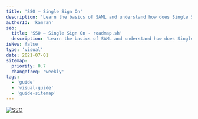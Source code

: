 ```yaml
---
title: 'SSO — Single Sign On'
description: 'Learn the basics of SAML and understand how does Single Sign On work.'
authorId: 'kamran'
seo:
  title: 'SSO — Single Sign On - roadmap.sh'
  description: 'Learn the basics of SAML and understand how does Single Sign On work.'
isNew: false
type: 'visual'
date: 2021-07-01
sitemap:
  priority: 0.7
  changefreq: 'weekly'
tags:
  - 'guide'
  - 'visual-guide'
  - 'guide-sitemap'
---
```


[![SSO](/guides/sso.png)](/guides/sso.png)
